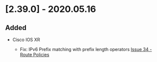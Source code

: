 # [2.39.0] - 2020.05.16

## Added

* Cisco IOS XR
    
  * Fix: IPv6 Prefix matching with prefix length operators [Issue 34 - Route Policies](https://github.com/heyglen/network_tech/issues/34)

